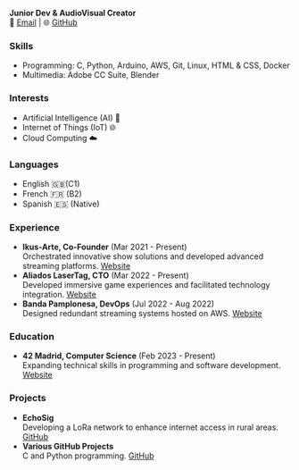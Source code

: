 **Junior Dev & AudioVisual Creator**  
📧 [Email](mailto:me@santilegaristi.com) | 🌐 [GitHub](https://github.com/sanlega)

### Skills
- Programming: C, Python, Arduino, AWS, Git, Linux, HTML & CSS, Docker
- Multimedia: Adobe CC Suite, Blender

### Interests
- Artificial Intelligence (AI) 🤖
- Internet of Things (IoT) 🌐
- Cloud Computing ☁️

### Languages
- English 🇬🇧(C1)
- French 🇫🇷 (B2)
- Spanish 🇪🇸 (Native)

### Experience
- **Ikus-Arte, Co-Founder** (Mar 2021 - Present)  
  Orchestrated innovative show solutions and developed advanced streaming platforms. [Website](https://ikus-arte.com/)
- **Aliados LaserTag, CTO** (Mar 2022 - Present)  
  Developed immersive game experiences and facilitated technology integration. [Website](https://aliados.pro/)
- **Banda Pamplonesa, DevOps** (Jul 2022 - Aug 2022)  
  Designed redundant streaming systems hosted on AWS. [Website](https://bandapamplonesa.com/)

### Education
- **42 Madrid, Computer Science** (Feb 2023 - Present)  
  Expanding technical skills in programming and software development. [Website](https://www.42madrid.com/)

### Projects
- **EchoSig**  
  Developing a LoRa network to enhance internet access in rural areas. [GitHub](https://github.com/sanlega/echosig)
- **Various GitHub Projects**  
  C and Python programming. [GitHub](https://github.com/sanlega)
